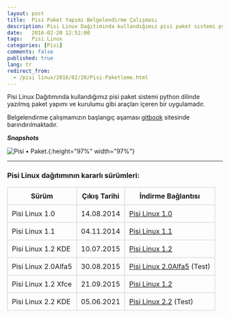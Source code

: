 ```yaml
---
layout: post
title:  Pisi Paket Yapımı Belgelendirme Çalışması
description: Pisi Linux Dağıtımında kullandığımız pisi paket sistemi python dilinde yazılmış paket yapımı ve kurulumu gibi araçları içeren bir uygulamadır. 
date:   2016-02-20 12:52:00
tags:   Pisi Linux
categories: [Pisi]
comments: false
published: true
lang: tr
redirect_from:
  - /pisi linux/2016/02/20/Pisi-Paketleme.html
---
```


Pisi Linux Dağıtımında kullandığımız pisi paket sistemi python dilinde yazılmış paket yapımı ve kurulumu gibi araçları içeren bir uygulamadır. 

Belgelendirme çalışmamızın başlangıç aşaması [gitbook](https://vdemir.gitbooks.io/pisi-paket-yapimi/content/) sitesinde barındırılmaktadır.



***Snapshots***

![Pisi &bull; Paket.](/images/pisido-en-1.png "Pisi &bull; Paket."){:height="97%" width="97%"}


* * *

### Pisi Linux dağıtımının kararlı sürümleri:



| Sürüm                  |  Çıkış Tarihi |  İndirme Bağlantısı |
|------------------------|---------------|---------------------|
| Pisi Linux 1.0         |  14.08.2014   |  [Pisi Linux 1.0](https://sourceforge.net/projects/pisilinux/files/1.0/)|
| Pisi Linux 1.1         |  04.11.2014   |  [Pisi Linux 1.1](https://sourceforge.net/projects/pisilinux/files/1.1/)|
| Pisi Linux 1.2 KDE     |  10.07.2015   |  [Pisi Linux 1.2](https://sourceforge.net/projects/pisilinux/files/1.2/)|
| Pisi Linux 2.0Alfa5    |  30.08.2015   |  [Pisi Linux 2.0Alfa5](https://openload.co/f/vuimrNgPjSE/Pisi-Linux-2.0-Alfa5-KDE5-KaraKedi-x86_64.iso) (Test)|
| Pisi Linux 1.2 Xfce    |  21.09.2015   |  [Pisi Linux 1.2](https://openload.co/f/R6JeYpGW3BM/Pisi-Linux-1.2-XFCE-x86_64.iso)|
| Pisi Linux 2.2 KDE     |  05.06.2021   |  [Pisi Linux 2.2](https://e.pcloud.link/publink/show?code=XZ48hVZ76DhkHNleSHNaD1ntogQdQd0CrxX) (Test)|

<style>
            table {
                border-collapse: collapse;
                width: 100%;
            }
            th, td {
                border: 1px solid #ccc;
                padding: 10px;
            }
            table.alt tr:nth-child(even) {
                background-color: #eee;
            }
            table.alt tr:nth-child(odd) {
                background-color: #fff;
            }            
        </style>
